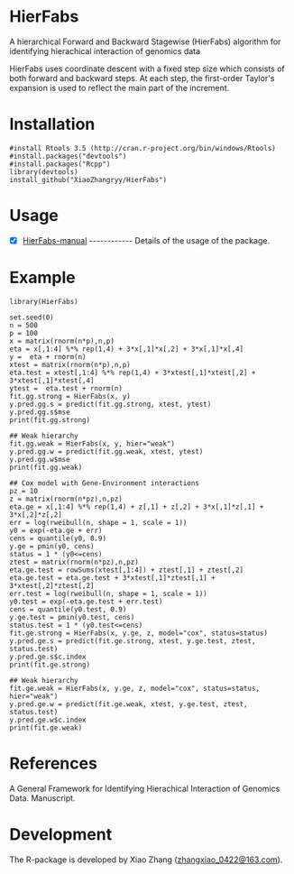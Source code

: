 # HierFabs
  A hierarchical Forward and Backward Stagewise (HierFabs) algorithm for identifying hierachical interaction of genomics data
 
  HierFabs uses coordinate descent with a fixed step size which consists of both forward and backward steps. At each step, the first-order Taylor's expansion is used to reflect the main part of the increment. 

# Installation

    #install Rtools 3.5 (http://cran.r-project.org/bin/windows/Rtools)
    #install.packages("devtools")
    #install.packages("Rcpp")
    library(devtools)
    install_github("XiaoZhangryy/HierFabs")

# Usage

   - [x] [HierFabs-manual](https://github.com/XiaoZhangryy/HierFabs/blob/master/inst/HierFabs-manual.pdf) ------------ Details of the usage of the package.
   
# Example
    
    library(HierFabs)
    
    set.seed(0)
    n = 500
    p = 100
    x = matrix(rnorm(n*p),n,p)
    eta = x[,1:4] %*% rep(1,4) + 3*x[,1]*x[,2] + 3*x[,1]*x[,4]
    y =  eta + rnorm(n)
    xtest = matrix(rnorm(n*p),n,p)
    eta.test = xtest[,1:4] %*% rep(1,4) + 3*xtest[,1]*xtest[,2] + 3*xtest[,1]*xtest[,4]
    ytest =  eta.test + rnorm(n)
    fit.gg.strong = HierFabs(x, y)
    y.pred.gg.s = predict(fit.gg.strong, xtest, ytest)
    y.pred.gg.s$mse
    print(fit.gg.strong)

    ## Weak hierarchy
    fit.gg.weak = HierFabs(x, y, hier="weak")
    y.pred.gg.w = predict(fit.gg.weak, xtest, ytest)
    y.pred.gg.w$mse
    print(fit.gg.weak)

    ## Cox model with Gene-Environment interactions
    pz = 10
    z = matrix(rnorm(n*pz),n,pz)
    eta.ge = x[,1:4] %*% rep(1,4) + z[,1] + z[,2] + 3*x[,1]*z[,1] + 3*x[,2]*z[,2]
    err = log(rweibull(n, shape = 1, scale = 1))
    y0 = exp(-eta.ge + err)
    cens = quantile(y0, 0.9)
    y.ge = pmin(y0, cens)
    status = 1 * (y0<=cens)
    ztest = matrix(rnorm(n*pz),n,pz)
    eta.ge.test = rowSums(xtest[,1:4]) + ztest[,1] + ztest[,2]
    eta.ge.test = eta.ge.test + 3*xtest[,1]*ztest[,1] + 3*xtest[,2]*ztest[,2]
    err.test = log(rweibull(n, shape = 1, scale = 1))
    y0.test = exp(-eta.ge.test + err.test)
    cens = quantile(y0.test, 0.9)
    y.ge.test = pmin(y0.test, cens)
    status.test = 1 * (y0.test<=cens)
    fit.ge.strong = HierFabs(x, y.ge, z, model="cox", status=status)
    y.pred.ge.s = predict(fit.ge.strong, xtest, y.ge.test, ztest, status.test)
    y.pred.ge.s$c.index
    print(fit.ge.strong)

    ## Weak hierarchy
    fit.ge.weak = HierFabs(x, y.ge, z, model="cox", status=status, hier="weak")
    y.pred.ge.w = predict(fit.ge.weak, xtest, y.ge.test, ztest, status.test)
    y.pred.ge.w$c.index
    print(fit.ge.weak)
    
# References

A General Framework for Identifying Hierachical Interaction of Genomics Data. Manuscript.

# Development
The R-package is developed by Xiao Zhang (zhangxiao_0422@163.com).

